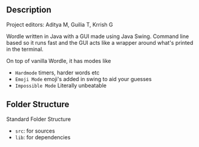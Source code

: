 ## Description
Project editors: Aditya M, Guilia T, Krrish G

Wordle written in Java with a GUI made using Java Swing.
Command line based so it runs fast and the GUI acts like a wrapper around what's printed in the terminal. 

On top of vanilla Wordle, it has modes like
- `Hardmode` timers, harder words etc
- `Emoji Mode` emoji's added in swing to aid your guesses
- `Impossible Mode` Literally unbeatable

## Folder Structure

Standard Folder Structure

- `src`: for sources
- `lib`: for dependencies

